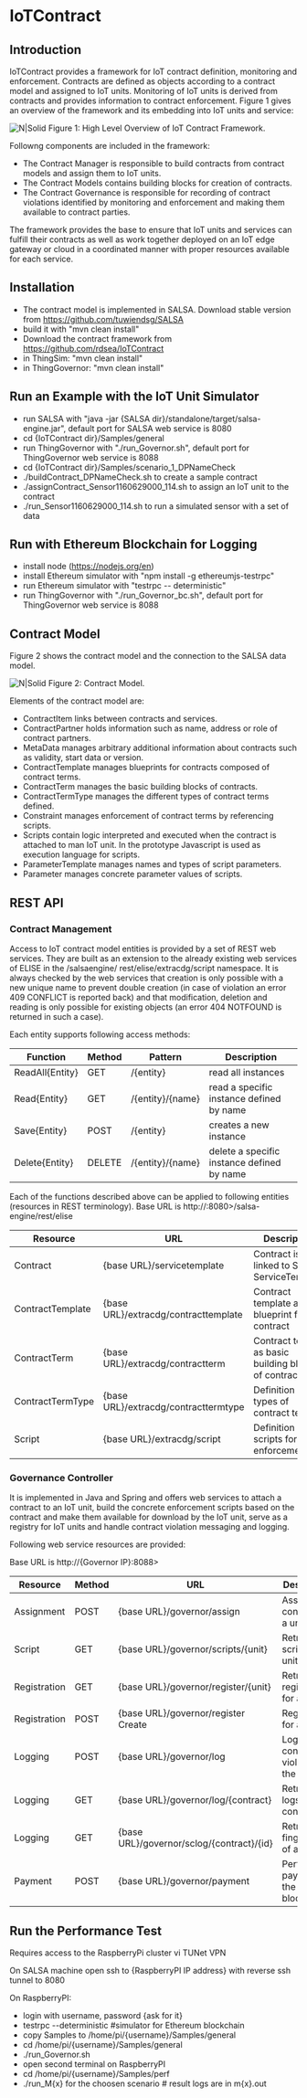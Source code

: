 # IoTContract
## Introduction

IoTContract provides a framework for IoT contract definition, monitoring and enforcement. Contracts are defined as objects according to a contract model and assigned to IoT units. Monitoring of IoT units is derived from contracts and provides information to contract enforcement. Figure 1 gives an overview of the
framework and its embedding into IoT units and service:

![N|Solid](https://github.com/rdsea/IoTContract/blob/master/documents/images/architecture.png)
Figure 1: High Level Overview of IoT Contract Framework.

Followng components are included in the framework:
- The Contract Manager is responsible to build contracts from contract models and assign them to IoT units.
- The Contract Models contains building blocks for creation of contracts.
- The Contract Governance is responsible for recording of contract violations identified by monitoring and enforcement and making them available to contract parties.

The framework provides the base to ensure that IoT units and services can fulfill their contracts as well as work together deployed on an IoT edge gateway or cloud in a coordinated manner with proper resources available for each service.

## Installation

- The contract model is implemented in SALSA. Download stable version from https://github.com/tuwiendsg/SALSA
- build it with "mvn clean install"
- Download the contract framework from https://github.com/rdsea/IoTContract
- in ThingSim: "mvn clean install"
- in ThingGovernor: "mvn clean install"

## Run an Example with the IoT Unit Simulator
- run SALSA with "java -jar {SALSA dir}/standalone/target/salsa-engine.jar", default port for SALSA web service is 8080
- cd {IoTContract dir}/Samples/general
- run ThingGovernor with "./run_Governor.sh", default port for ThingGovernor web service is 8088
- cd {IoTContract dir}/Samples/scenario_1_DPNameCheck
- ./buildContract_DPNameCheck.sh to create a sample contract
- ./assignContract_Sensor1160629000_114.sh to assign an IoT unit to the contract
- ./run_Sensor1160629000_114.sh to run a simulated sensor with a set of data
  
## Run with Ethereum Blockchain for Logging
- install node (https://nodejs.org/en)
- install Ethereum simulator with "npm install -g ethereumjs-testrpc"
- run Ethereum simulator with "testrpc -- deterministic"
- run ThingGovernor with "./run_Governor_bc.sh", default port for ThingGovernor web service is 8088

## Contract Model
Figure 2 shows the contract model and the connection to the SALSA data model.

![N|Solid](https://github.com/rdsea/IoTContract/blob/master/documents/images/contract-model.png)
Figure 2: Contract Model.

Elements of the contract model are:
- ContractItem links between contracts and services.
- ContractPartner holds information such as name, address or role of contract partners.
- MetaData manages arbitrary additional information about contracts such as validity, start data or version.
- ContractTemplate manages blueprints for contracts composed of contract terms.
- ContractTerm manages the basic building blocks of contracts.
- ContractTermType manages the different types of contract terms defined.
- Constraint manages enforcement of contract terms by referencing scripts.
- Scripts contain logic interpreted and executed when the contract is attached to man IoT unit. In the prototype Javascript is used as execution language for scripts.
- ParameterTemplate manages names and types of script parameters.
- Parameter manages concrete parameter values of scripts.

## REST API

### Contract Management
Access to IoT contract model entities is provided by a set of REST web services. They
are built as an extension to the already existing web services of ELISE in the /salsaengine/
rest/elise/extracdg/script namespace. It is always checked by the web services
that creation is only possible with a new unique name to prevent double creation (in case
of violation an error 409 CONFLICT is reported back) and that modification, deletion
and reading is only possible for existing objects (an error 404 NOTFOUND is returned
in such a case).

Each entity supports following access methods:

| Function        | Method | Pattern          | Description                                |
|-----------------|--------|------------------|--------------------------------------------|
| ReadAll{Entity} | GET    | /{entity}        | read all instances                         |
| Read{Entity}    | GET    | /{entity}/{name} | read a specific instance defined by name   |
| Save{Entity}    | POST   | /{entity}        | creates a new instance                     |
| Delete{Entity}  | DELETE | /{entity}/{name} | delete a specific instance defined by name |

Each of the functions described above can be applied to following entities (resources in REST terminology).
Base URL is http://<SALSA IP>:8080>/salsa-engine/rest/elise

| Resource         | URL                                 |Description                                           |
|------------------|-------------------------------------|------------------------------------------------------|
| Contract         | {base URL}/servicetemplate           | Contract is linked to SALSA ServiceTemplate         |
| ContractTemplate | {base URL}/extracdg/contracttemplate | Contract template as blueprint for contract         |
| ContractTerm     | {base URL}/extracdg/contractterm     | Contract term as basic building blocks of contracts |
| ContractTermType | {base URL}/extracdg/contracttermtype | Definition of types of contract terms               |
| Script           | {base URL}/extracdg/script           | Definition of scripts for enforcement               |

### Governance Controller

It is implemented in Java and Spring and offers web services to attach a contract to an
IoT unit, build the concrete enforcement scripts based on the contract and make them
available for download by the IoT unit, serve as a registry for IoT units and handle
contract violation messaging and logging.

Following web service resources are provided:

Base URL is http://{Governor IP}:8088>

| Resource     | Method  | URL                                       | Description                         |
|--------------|---------|-------------------------------------------|-------------------------------------|
| Assignment   | POST    | {base URL}/governor/assign                | Assign a contract to a unit         |
| Script       | GET     | {base URL}/governor/scripts/{unit}        | Retrieve scripts for a unit         |
| Registration | GET     | {base URL}/governor/register/{unit}       | Retrieve registrations for a unit   |
| Registration | POST    | {base URL}/governor/register Create       | Registration for a unit             |
| Logging      | POST    | {base URL}/governor/log                   | Log a contract violation to the log |
| Logging      | GET     | {base URL}/governor/log/{contract}        | Retrieve the logs for a contract    |
| Logging      | GET     | {base URL}/governor/sclog/{contract}/{id} | Retrieve the fingerprint of a log   |
| Payment      | POST    | {base URL}/governor/payment               | Perform a paymenton the blockchain  |

## Run the Performance Test

Requires access to the RaspberryPi cluster vi TUNet VPN

On SALSA machine open ssh to {RaspberryPI IP address} with reverse ssh tunnel to 8080
  
On RaspberryPI:
- login with username, password {ask for it}
- testrpc --deterministic #simulator for Ethereum blockchain
- copy Samples to /home/pi/{username}/Samples/general
- cd /home/pi/{username}/Samples/general
- ./run_Governor.sh
- open second terminal on RaspberryPI
- cd /home/pi/{username}/Samples/perf
- ./run_M{x} for the choosen scenario # result logs are in m{x}.out

